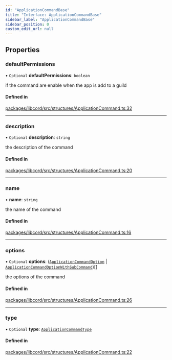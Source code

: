 ```yaml
---
id: "ApplicationCommandBase"
title: "Interface: ApplicationCommandBase"
sidebar_label: "ApplicationCommandBase"
sidebar_position: 0
custom_edit_url: null
---
```


## Properties

### defaultPermissions

• `Optional` **defaultPermissions**: `boolean`

if the command are enable when the app is add to a guild

#### Defined in

[packages/libcord/src/structures/ApplicationCommand.ts:32](https://github.com/Libcord/libcord/blob/60a6e24/packages/libcord/src/structures/ApplicationCommand.ts#L32)

___

### description

• `Optional` **description**: `string`

the description of the command

#### Defined in

[packages/libcord/src/structures/ApplicationCommand.ts:20](https://github.com/Libcord/libcord/blob/60a6e24/packages/libcord/src/structures/ApplicationCommand.ts#L20)

___

### name

• **name**: `string`

the name of the command

#### Defined in

[packages/libcord/src/structures/ApplicationCommand.ts:16](https://github.com/Libcord/libcord/blob/60a6e24/packages/libcord/src/structures/ApplicationCommand.ts#L16)

___

### options

• `Optional` **options**: ([`ApplicationCommandOption`](ApplicationCommandOption.md) \| [`ApplicationCommandOptionWithSubCommand`](ApplicationCommandOptionWithSubCommand.md))[]

the options of the command

#### Defined in

[packages/libcord/src/structures/ApplicationCommand.ts:26](https://github.com/Libcord/libcord/blob/60a6e24/packages/libcord/src/structures/ApplicationCommand.ts#L26)

___

### type

• `Optional` **type**: [`ApplicationCommandType`](../enums/ApplicationCommandType.md)

#### Defined in

[packages/libcord/src/structures/ApplicationCommand.ts:22](https://github.com/Libcord/libcord/blob/60a6e24/packages/libcord/src/structures/ApplicationCommand.ts#L22)
